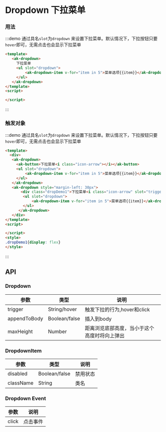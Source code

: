 <!-- Created by 337547038 on 2019/8/6 0006. -->
# Dropdown 下拉菜单
### 用法
:::demo 通过具名`slot`为`dropdown` 来设置下拉菜单。默认情况下，下拉按钮只要`hover`即可，无需点击也会显示下拉菜单
```html
<template>
   <ak-dropdown>
     下拉菜单
     <ul slot="dropdown">
         <ak-dropdown-item v-for="item in 5">菜单选项{{item}}</ak-dropdown-item>
     </ul>
   </ak-dropdown>
</template>
<script>

</script>
```
:::

### 触发对象
:::demo 通过具名`slot`为`dropdown` 来设置下拉菜单。默认情况下，下拉按钮只要`hover`即可，无需点击也会显示下拉菜单
```html
<template>
  <div>
   <ak-dropdown>
     <ak-button>下拉菜单<i class="icon-arrow"></i></ak-button>
     <ul slot="dropdown">
         <ak-dropdown-item v-for="item in 5">菜单选项{{item}}</ak-dropdown-item>
     </ul>
   </ak-dropdown>
   <ak-dropdown style="margin-left: 30px">
       <div class="dropDemo1">下拉菜单<i class="icon-arrow" slot="trigger" style="margin-left: 30px;"></i></div>
        <ul slot="dropdown">
            <ak-dropdown-item v-for="item in 5">菜单选项{{item}}</ak-dropdown-item>
        </ul>
      </ak-dropdown>
   </div>
</template>
<script>

</script>
<style>
.dropDemo1{display: flex}
</style>
```
:::

## API
### Dropdown
|参数|类型|说明|
|-|-|-|
|trigger        | String/hover   |触发下拉的行为,hover和click|
|appendToBody   | Boolean/false  |插入到body|
|maxHeight      | Number          |距离浏览底部高度，当小于这个高度时将向上弹出|

### DropdownItem
|参数|类型|说明|
|-|-|-|
|disabled       | Boolean/false  |禁用状态|
|className      | String         |类名|

### Dropdown Event
|参数|说明|
|-|-|
|click      |点击事件|
